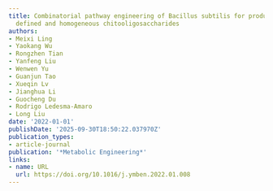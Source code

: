 ```yaml
---
title: Combinatorial pathway engineering of Bacillus subtilis for production of structurally
  defined and homogeneous chitooligosaccharides
authors:
- Meixi Ling
- Yaokang Wu
- Rongzhen Tian
- Yanfeng Liu
- Wenwen Yu
- Guanjun Tao
- Xueqin Lv
- Jianghua Li
- Guocheng Du
- Rodrigo Ledesma‐Amaro
- Long Liu
date: '2022-01-01'
publishDate: '2025-09-30T18:50:22.037970Z'
publication_types:
- article-journal
publication: '*Metabolic Engineering*'
links:
- name: URL
  url: https://doi.org/10.1016/j.ymben.2022.01.008
---
```

